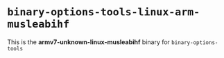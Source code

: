# `binary-options-tools-linux-arm-musleabihf`

This is the **armv7-unknown-linux-musleabihf** binary for `binary-options-tools`
